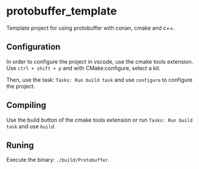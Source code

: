 # protobuffer_template

Template project for using protobuffer with conan, cmake and c++.

## Configuration

In order to configure the project in vscode, use the cmake tools extension. Use ```ctrl + shift + p``` and with CMake:configure, select a kit. 

Then, use the task: ```Tasks: Run build task``` and use ```configure``` to configure the project.

## Compiling

Use the build button of the cmake tools extension or run ```Tasks: Run build task``` and use ```build```.

## Runing 

Execute the binary: ```./build/Protobuffer```.
